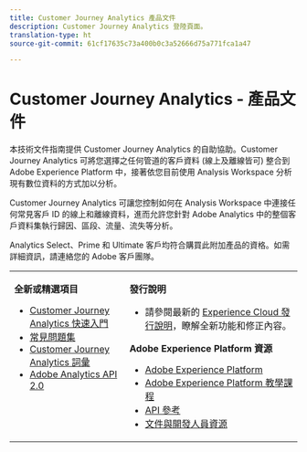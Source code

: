 ```yaml
---
title: Customer Journey Analytics 產品文件
description: Customer Journey Analytics 登陸頁面。
translation-type: ht
source-git-commit: 61cf17635c73a400b0c3a52666d75a771fca1a47

---
```



# Customer Journey Analytics - 產品文件

本技術文件指南提供 Customer Journey Analytics 的自助協助。Customer Journey Analytics 可將您選擇之任何管道的客戶資料 (線上及離線皆可) 整合到 Adobe Experience Platform 中，接著依您目前使用 Analysis Workspace 分析現有數位資料的方式加以分析。

Customer Journey Analytics 可讓您控制如何在 Analysis Workspace 中連接任何常見客戶 ID 的線上和離線資料，進而允許您針對 Adobe Analytics 中的整個客戶資料集執行歸因、區段、流量、流失等分析。

Analytics Select、Prime 和 Ultimate 客戶均符合購買此附加產品的資格。如需詳細資訊，請連絡您的 Adobe 客戶團隊。

<table frame="none"> 
 <tbody> 
  <tr> 
   <td colname="col1" colsep="0" rowsep="0" valign="top"> <p class="head"> <b>全新或精選項目</b> </p> <p> 
     <ul> 
      <li><a href="https://docs.adobe.com/content/help/zh-Hant/analytics-platform/using/cja-overview/cja-getting-started.html"> Customer Journey Analytics 快速入門 </a> </li> 
      <li><a href="https://docs.adobe.com/content/help/zh-Hant/analytics-platform/using/cja-overview/cja-faq.html"> 常見問題集</a> </li> 
      <li><a href="https://docs.adobe.com/content/help/zh-Hant/analytics-platform/using/cja-overview/cja-glossary.html">Customer Journey Analytics 詞彙</a> </li> 
      <li><a href="https://www.adobe.io/apis/experiencecloud/analytics/docs.html"> Adobe Analytics API 2.0</a> </li> 
     </ul> </p> </td> 
   <td colname="col2" valign="top"> <p class="head"><b>發行說明</b> </p> 
    <ul> 
     <li>請參閱最新的 <a href="https://docs.adobe.com/content/help/zh-Hant/release-notes/experience-cloud/current.html" format="https" scope="external">Experience Cloud 發行說明</a>，瞭解全新功能和修正內容。 </li> 
    </ul> <p class="head"> <b>Adobe Experience Platform 資源</b> </p> 
    <ul> 
     <li><a href="https://www.adobe.com/tw/experience-platform.html" format="http" scope="external"> Adobe Experience Platform</a> </li> 
     <li> <a href="https://www.adobe.io/apis/experienceplatform/home/tutorials.html" format="https" scope="external"> Adobe Experience Platform 教學課程</a> </li> 
     <li><a href="https://www.adobe.io/apis/experienceplatform/home/api-reference.html" format="https" scope="external"> API 參考</a> </li> 
     <li><a href="https://www.adobe.com/tw/experience-platform/documentation-and-developer-resources.html" format="https" scope="external"> 文件與開發人員資源</a> </li> 
    </ul> </td> 
  </tr> 
 </tbody> 
</table>